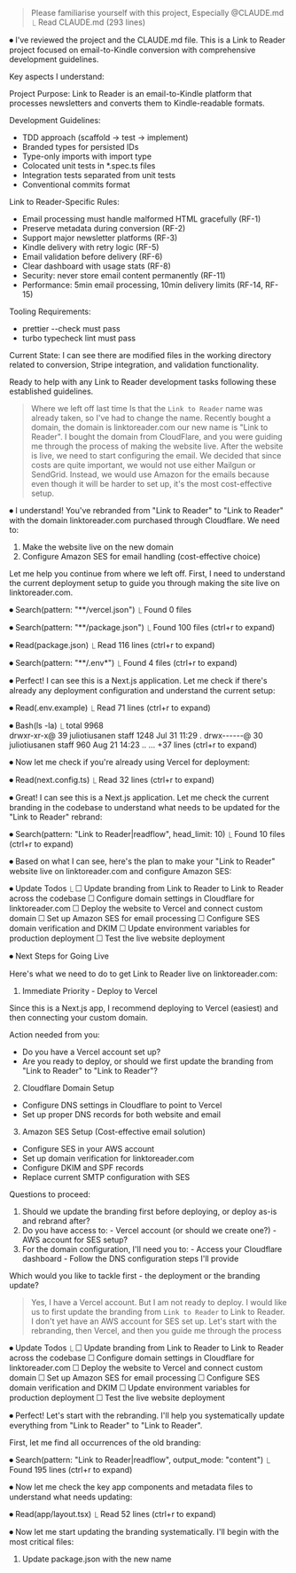 > Please familiarise yourself with this project, Especially @CLAUDE.md
  ⎿  Read CLAUDE.md (293 lines)

⏺ I've reviewed the project and the CLAUDE.md file. This is a Link to Reader project focused on email-to-Kindle conversion with comprehensive
  development guidelines.

  Key aspects I understand:

  Project Purpose: Link to Reader is an email-to-Kindle platform that processes newsletters and converts them to Kindle-readable formats.

  Development Guidelines:
  - TDD approach (scaffold → test → implement)
  - Branded types for persisted IDs
  - Type-only imports with import type
  - Colocated unit tests in *.spec.ts files
  - Integration tests separated from unit tests
  - Conventional commits format

  Link to Reader-Specific Rules:
  - Email processing must handle malformed HTML gracefully (RF-1)
  - Preserve metadata during conversion (RF-2)
  - Support major newsletter platforms (RF-3)
  - Kindle delivery with retry logic (RF-5)
  - Email validation before delivery (RF-6)
  - Clear dashboard with usage stats (RF-8)
  - Security: never store email content permanently (RF-11)
  - Performance: 5min email processing, 10min delivery limits (RF-14, RF-15)

  Tooling Requirements:
  - prettier --check must pass
  - turbo typecheck lint must pass

  Current State: I can see there are modified files in the working directory related to conversion, Stripe integration, and validation
  functionality.

  Ready to help with any Link to Reader development tasks following these established guidelines.

> Where we left off last time Is that the `Link to Reader` name was already taken, so I've had to change the name. Recently bought a domain, 
  the domain is linktoreader.com our new name is "Link to Reader". I bought the domain from CloudFlare, and you were guiding me through 
  the process of making the website live. After the website is live, we need to start configuring the email. We decided that since costs
   are quite important, we would not use either Mailgun or SendGrid. Instead, we would use Amazon for the emails because even though it 
  will be harder to set up, it's the most cost-effective setup.

⏺ I understand! You've rebranded from "Link to Reader" to "Link to Reader" with the domain linktoreader.com purchased through Cloudflare. We
  need to:

  1. Make the website live on the new domain
  2. Configure Amazon SES for email handling (cost-effective choice)

  Let me help you continue from where we left off. First, I need to understand the current deployment setup to guide you through making
  the site live on linktoreader.com.

⏺ Search(pattern: "**/vercel.json")
  ⎿  Found 0 files 

⏺ Search(pattern: "**/package.json")
  ⎿  Found 100 files (ctrl+r to expand)

⏺ Read(package.json)
  ⎿  Read 116 lines (ctrl+r to expand)

⏺ Search(pattern: "**/.env*")
  ⎿  Found 4 files (ctrl+r to expand)

⏺ Perfect! I can see this is a Next.js application. Let me check if there's already any deployment configuration and understand the
  current setup:

⏺ Read(.env.example)
  ⎿  Read 71 lines (ctrl+r to expand)

⏺ Bash(ls -la)
  ⎿  total 9968                                                   
     drwxr-xr-x@  39 juliotiusanen  staff     1248 Jul 31 11:29 .
     drwx------@  30 juliotiusanen  staff      960 Aug 21 14:23 ..
     … +37 lines (ctrl+r to expand)

⏺ Now let me check if you're already using Vercel for deployment:

⏺ Read(next.config.ts)
  ⎿  Read 32 lines (ctrl+r to expand)

⏺ Great! I can see this is a Next.js application. Let me check the current branding in the codebase to understand what needs to be
  updated for the "Link to Reader" rebrand:

⏺ Search(pattern: "Link to Reader|readflow", head_limit: 10)
  ⎿  Found 10 files (ctrl+r to expand)

⏺ Based on what I can see, here's the plan to make your "Link to Reader" website live on linktoreader.com and configure Amazon SES:

⏺ Update Todos
  ⎿  ☐ Update branding from Link to Reader to Link to Reader across the codebase
     ☐ Configure domain settings in Cloudflare for linktoreader.com
     ☐ Deploy the website to Vercel and connect custom domain
     ☐ Set up Amazon SES for email processing
     ☐ Configure SES domain verification and DKIM
     ☐ Update environment variables for production deployment
     ☐ Test the live website deployment

⏺ Next Steps for Going Live

  Here's what we need to do to get Link to Reader live on linktoreader.com:

  1. Immediate Priority - Deploy to Vercel

  Since this is a Next.js app, I recommend deploying to Vercel (easiest) and then connecting your custom domain.

  Action needed from you:
  - Do you have a Vercel account set up?
  - Are you ready to deploy, or should we first update the branding from "Link to Reader" to "Link to Reader"?

  2. Cloudflare Domain Setup

  - Configure DNS settings in Cloudflare to point to Vercel
  - Set up proper DNS records for both website and email

  3. Amazon SES Setup (Cost-effective email solution)

  - Configure SES in your AWS account
  - Set up domain verification for linktoreader.com
  - Configure DKIM and SPF records
  - Replace current SMTP configuration with SES

  Questions to proceed:

  1. Should we update the branding first before deploying, or deploy as-is and rebrand after?
  2. Do you have access to:
    - Vercel account (or should we create one?)
    - AWS account for SES setup?
  3. For the domain configuration, I'll need you to:
    - Access your Cloudflare dashboard
    - Follow the DNS configuration steps I'll provide

  Which would you like to tackle first - the deployment or the branding update?

> Yes, I have a Vercel account. But I am not ready to deploy. I would like us to first update the branding from `Link to Reader` to Link to 
  Reader. I don't yet have an AWS account for SES set up. Let's start with the rebranding, then Vercel, and then you guide me through 
  the process

⏺ Update Todos
  ⎿  ☐ Update branding from Link to Reader to Link to Reader across the codebase
     ☐ Configure domain settings in Cloudflare for linktoreader.com
     ☐ Deploy the website to Vercel and connect custom domain
     ☐ Set up Amazon SES for email processing
     ☐ Configure SES domain verification and DKIM
     ☐ Update environment variables for production deployment
     ☐ Test the live website deployment

⏺ Perfect! Let's start with the rebranding. I'll help you systematically update everything from "Link to Reader" to "Link to Reader".

  First, let me find all occurrences of the old branding:

⏺ Search(pattern: "Link to Reader|readflow", output_mode: "content")
  ⎿  Found 195 lines (ctrl+r to expand)

⏺ Now let me check the key app components and metadata files to understand what needs updating:

⏺ Read(app/layout.tsx)
  ⎿  Read 52 lines (ctrl+r to expand)

⏺ Now let me start updating the branding systematically. I'll begin with the most critical files:

  1. Update package.json with the new name
